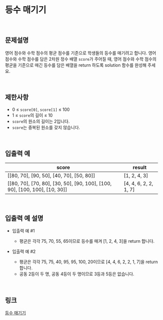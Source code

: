 # 등수 매기기

<br>

## 문제설명
영어 점수와 수학 점수의 평균 점수를 기준으로 학생들의 등수를 매기려고 합니다. 영어 점수와 수학 점수를 담은 2차원 정수 배열 `score`가 주어질 때, 영어 점수와 수학 점수의 평균을 기준으로 매긴 등수를 담은 배열을 return 하도록 solution 함수를 완성해 주세요.

<br>

## 제한사항
- 0 ≤ `score[0]`, `score[1]` ≤ 100
- 1 ≤ `score`의 길이 ≤ 10
- `score`의 원소의 길이는 2입니다.
- `score`는 중복된 원소를 갖지 않습니다.

<br>

## 입출력 예
| score | result |
|---|---|
| [[80, 70], [90, 50], [40, 70], [50, 80]] | [1, 2, 4, 3] |
| [[80, 70], [70, 80], [30, 50], [90, 100], [100, 90], [100, 100], [10, 30]] | [4, 4, 6, 2, 2, 1, 7] |

<br>

## 입출력 예 설명
- 입출력 예 #1
    - 평균은 각각 75, 70, 55, 65이므로 등수를 매겨 [1, 2, 4, 3]을 return 합니다.

- 입출력 예 #2
    - 평균은 각각 75, 75, 40, 95, 95, 100, 20이므로 [4, 4, 6, 2, 2, 1, 7]을 return 합니다.
    - 공동 2등이 두 명, 공동 4등이 두 명이므로 3등과 5등은 없습니다.

<br>

## 링크
[등수 매기기](https://school.programmers.co.kr/learn/courses/30/lessons/120882)
